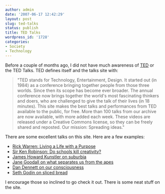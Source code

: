 ```yaml
---
author: admin
date: '2007-06-17 12:42:29'
layout: post
slug: ted-talks
status: publish
title: TED Talks
wordpress_id: '1728'
categories:
- Society
- Technology
---
```


Before a couple of months ago, I did not have much awareness of
[TED](http://www.ted.com) or the TED Talks. TED defines itself and the
talks site with:

> "TED stands for Technology, Entertainment, Design. It started out (in
> 1984) as a conference bringing together people from those three
> worlds. Since then its scope has become ever broader. The annual
> conference now brings together the world's most fascinating thinkers
> and doers, who are challenged to give the talk of their lives (in 18
> minutes). This site makes the best talks and performances from TED
> available to the public, for free. More than 100 talks from our
> archive are now available, with more added each week. These videos are
> released under a Creative Commons license, so they can be freely
> shared and reposted. Our mission: Spreading ideas."

There are some excellent talks on this site. Here are a few examples:

-   [Rick Warren: Living a Life with a
    Purpose](http://www.ted.com/index.php/talks/view/id/71)
-   [Sir Ken Robinson: Do schools kill
    creativity?](http://www.ted.com/index.php/talks/view/id/66)
-   [James Howard Kunstler on
    suburbia](http://www.ted.com/index.php/talks/view/id/121)
-   [Jane Goodall on what separates us from the
    apes](http://www.ted.com/index.php/talks/view/id/11)
-   [Dan Dennett on our
    consciousness](http://www.ted.com/index.php/talks/view/id/102)
-   [Seth Godin on sliced
    bread](http://www.ted.com/index.php/talks/view/id/28)

I encourage those so inclined to go check it out. There is some neat
stuff on the site.
